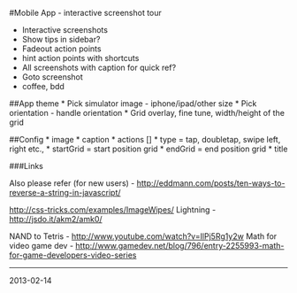#Mobile App - interactive screenshot tour

* Interactive screenshots
* Show tips in sidebar?
* Fadeout action points 
* hint action points with shortcuts
* All screenshots with caption for quick ref?
* Goto screenshot
* coffee, bdd

##App theme 
    * Pick simulator image - iphone/ipad/other size
    * Pick orientation - handle orientation
    * Grid overlay, fine tune, width/height of the grid

##Config
    * image 
    * caption
    * actions []
        * type = tap, doubletap, swipe left, right etc.,
        * startGrid = start position grid
        * endGrid = end position grid
        * title

###Links

Also please refer (for new users) - http://eddmann.com/posts/ten-ways-to-reverse-a-string-in-javascript/


http://css-tricks.com/examples/ImageWipes/
Lightning - http://jsdo.it/akm2/amk0/

NAND to Tetris - http://www.youtube.com/watch?v=IlPj5Rg1y2w
Math for video game dev - http://www.gamedev.net/blog/796/entry-2255993-math-for-game-developers-video-series

---
2013-02-14